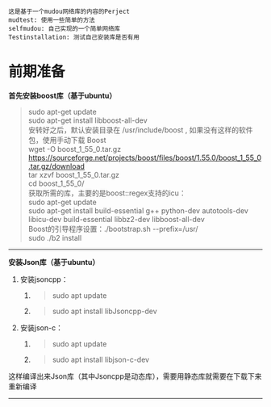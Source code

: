 ```
这是基于一个mudou网络库的内容的Perject
mudtest: 使用一些简单的方法
selfmudou: 自己实现的一个简单网络库
Testinstallation: 测试自己安装库是否有用
```
# 前期准备

**首先安装boost库（基于ubuntu）** 

> sudo apt-get update \
> sudo apt-get install libboost-all-dev \
> 安转好之后，默认安装目录在 /usr/include/boost , 如果没有这样的软件包，使用手动下载 Boost \
> wget -O boost_1_55_0.tar.gz https://sourceforge.net/projects/boost/files/boost/1.55.0/boost_1_55_0.tar.gz/download \
> tar xzvf boost_1_55_0.tar.gz \
> cd boost_1_55_0/ \
> 获取所需的库，主要的是boost::regex支持的icu：\
> sudo apt-get update \
> sudo apt-get install build-essential g++ python-dev autotools-dev libicu-dev build-essential libbz2-dev libboost-all-dev \
> Boost的引导程序设置：./bootstrap.sh --prefix=/usr/ \
> sudo ./b2 install
---
**安装Json库（基于ubuntu）** 

1. 安装jsoncpp：
   1. > sudo apt update
   2. > sudo apt install libJsoncpp-dev
2. 安装json-c：
   1. > sudo apt update
   2. > sudo apt install libjson-c-dev 

这样编译出来Json库（其中Jsoncpp是动态库），需要用静态库就需要在下载下来重新编译

---



